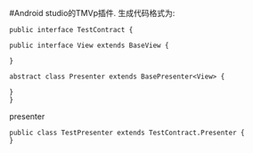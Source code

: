 #Android studio的TMVp插件.
生成代码格式为:


	public interface TestContract {

    public interface View extends BaseView {

    }

    abstract class Presenter extends BasePresenter<View> {

    }
	}


presenter



	public class TestPresenter extends TestContract.Presenter {   
	}
